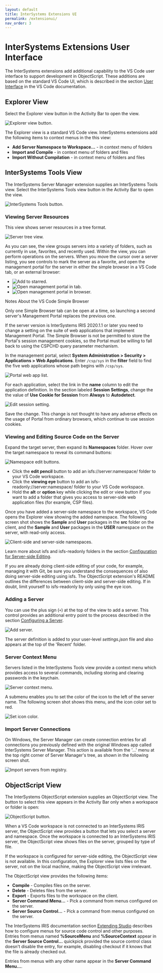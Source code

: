 ```yaml
---
layout: default
title: InterSystems Extensions UI
permalink: /extensionui/
nav_order: 3
---
```

# InterSystems Extensions User Interface

The InterSystems extensions add additional capability to the VS Code user interface to support development in ObjectScript. These additions are based on the standard VS Code UI, which is described in the section [User Interface](https://code.visualstudio.com/docs/getstarted/userinterface) in the VS Code documentation.

## Explorer View

Select the Explorer view button in the Activity Bar to open the view.

![Explorer view button.](../assets/images/explorer.png "explorer view button")

The Explorer view is a standard VS Code view. InterSystems extensions add the following items to context menus in the this view:

- **Add Server Namespace to Workspace...** - in context menu of folders
- **Import and Compile** - in context menu of folders and files
- **Import Without Compilation** - in context menu of folders and files

## InterSystems Tools View

The InterSystems Server Manager extension supplies an InterSystems Tools view. Select the InterSystems Tools view button in the Activity Bar to open the view.

![InterSystems Tools button.](../assets/images/intersystems-tools.png "intersystems tools button")

### Viewing Server Resources

This view shows server resources in a tree format.

![Server tree view.](../assets/images/server-tree-view.png "server tree view")

As you can see, the view groups servers into a variety of folders, such as currently in use, favorites, and recently used. Within the view, you can perform operations on the servers. When you move the cursor over a server listing, you see controls to mark the server as a favorite, and open the management portal for the server in either the simple browser in a VS Code tab, or an external browser:

- ![Add to starred.](../assets/images/add-to-starred.png "add to starred")
- ![Open management portal in tab.](../assets/images/management-portal-tab.png "open management portal the simple browser in VS Code")
- ![Open management portal in browser.](../assets/images/management-portal-browser.png "open management portal in browser")

Notes About the VS Code Simple Browser

Only one Simple Browser tab can be open at a time, so launching a second server's Management Portal replaces the previous one.

If the server version is InterSystems IRIS 2020.1.1 or later you need to change a setting on the suite of web applications that implement Management Portal. The Simple Browser is not be permitted to store the Portal's session management cookies, so the Portal must be willing to fall back to using the CSPCHD query parameter mechanism.

In the management portal, select **System Administration > Security > Applications > Web Applications**. Enter `/csp/sys` in the **filter** field to find the five web applications whose path begins with `/csp/sys`.

![Portal web app list.](../assets/images/five-web-apps.png "portal web app list")

For each application, select the link in the **name** column to edit the application definition. In the section labeled **Session Settings**, change the the value of **Use Cookie for Session** from **Always** to **Autodetect**. 

![Edit session setting.](../assets/images/edit-webapp.png "edit session setting")

Save the change. This change is not thought to have any adverse effects on the usage of Portal from ordinary browsers, which continue to use session cookies.

### Viewing and Editing Source Code on the Server

Expand the target server, then expand its **Namespaces**  folder. Hover over the target namespace to reveal its command buttons:

![Namespace edit buttons.](../assets/images/namespace-buttons.png "namespace edit buttons")

- Click the **edit pencil** button to add an isfs://server:namespace/ folder to your VS Code workspace.
- Click the **viewing eye** button to add an isfs-readonly://server:namespace/ folder to your VS Code workspace.
- Hold the **alt** or **option** key while clicking the edit or view button if you want to add a folder that gives you access to server-side web application files (for example, CSP files).

Once you have added a server-side namespace to the workspace, VS Code opens the Explorer view showing the added namespace. The following screen shot shows the **Sample** and **User** packages in the **src** folder on the client, and the **Sample** and **User** packages in the **USER** namespace on the server, with read-only access.

![Client-side and server-side namespaces.](../assets/images/client-server.png "client-side and server-side namespaces")

Learn more about isfs and isfs-readonly folders in the section [Configuration for Server-side Editing](../serverside).

If you are already doing client-side editing of your code, for example, managing it with Git, be sure you understand the consequences of also doing server-side editing using isfs. The ObjectScript extension's README outlines the differences between client-side and server-side editing. If in doubt, limit yourself to isfs-readonly by only using the eye icon.

### Adding a Server

You can use the plus sign (`+`) at the top of the view to add a server. This control provides an additional entry point to the process described in the section [Configuring a Server](../configuration/#config-server).

![Add server.](../assets/images/add-server.png "add server")

The server definition is added to your user-level *settings.json* file and also appears at the top of the 'Recent' folder.

### Server Context Menu

Servers listed in the InterSystems Tools view provide a context menu which provides access to several commands, including storing and clearing passwords in the keychain.

![Server context menu.](../assets/images/server-context-menu.png "server context menu")

A submenu enables you to set the color of the icon to the left of the server name. The following screen shot shows this menu, and the icon color set to red.

![Set icon color.](../assets/images/set-icon-color.png "set icon color")

### Import Server Connections

On Windows, the Server Manager can create connection entries for all connections you previously defined with the original Windows app called InterSystems Server Manager. This action is available from the '...' menu at the top right corner of Server Manager's tree, as shown in the following screen shot.

![Import servers from registry.](../assets/images/import-servers.png "import servers from registry")

## ObjectScript View

The InterSystems ObjectScript extension supplies an ObjectScript view. The button to select this view appears in the Activity Bar only when a workspace or folder is open:

![ObjectScript button.](../assets/images/objectscript.png "objectscript button")

When a VS Code workspace is not connected to an InterSystems IRIS server, the ObjectScript view provides a button that lets you select a server and namespace. Once the workspace is connected to an InterSystems IRIS server, the ObjectScript view shows files on the server, grouped by type of file.

If the workspace is configured for server-side editing, the ObjectScript view is not available. In this configuration, the Explorer view lists files on the server, not on the local machine, making the ObjectScript view irrelevant.

The ObjectScript view provides the following items:

- **Compile** - Compiles files on the server.
- **Delete** - Deletes files from the server.
- **Export** - Exports files to the workspace on the client.
- **Server Command Menu...** - Pick a command from menus configured on the server.
- **Server Source Control...** - Pick a command from menus configured on the server.

The InterSystems IRIS documentation section [Extending Studio](https://docs.intersystems.com/irislatest/csp/docbook/Doc.View.cls?KEY=ASC#ASC_Hooks_extending_studio ) describes how to configure menus for source code control and other purposes. Entries from menus named **%SourceMenu** and **%SourceContext** appear in the **Server Source Control...** quickpick provided the source control class doesn't disable the entry, for example, disabling checkout if it knows that the file is already checked out.

Entries from menus with any other name appear in the **Server Command Menu...**.
